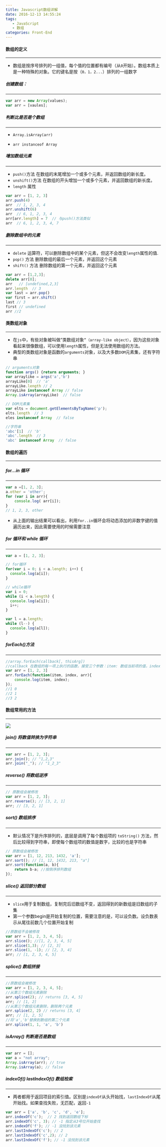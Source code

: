 ```yaml
---
title: Javascript数组详解
date: 2016-12-13 14:55:24
tags: 
   - JavaScript
   - 数组
categories: Front-End
---
```


#### 数组的定义
---

- 数组是按序号排列的一组值，每个值的位置都有编号（从`0`开始）。数组本质上是一种特殊的对象。它的键名是按（`0，1，2...`）排列的一组数字
<!--more-->

##### 创建数组：
---

```javascript
var arr = new Array(values);
var arr = [vaules];
```

##### 判断比是否是个数组
---

- `Array.isArray(arr)`

- `arr instanceof Array`


##### 增加数组元素
---

- `push()`方法 在数组的末尾增加一个或多个元素，并返回数组的新长度。
- `unshift()`方法 在数组的开头增加一个或多个元素，并返回数组的新长度。
- `length` 属性

```javascript
var arr = [1, 2, 3]
arr.push(4)
arr  // 1, 2, 3, 4
arr.unshift(6)
arr  // 6, 1, 2, 3, 4
arr[arr.length] = 7  // 与push()方法类似
arr  // 6, 1, 2, 3, 4, 7
```

##### 删除数组中的元素
---

- `delete` 运算符，可以删除数组中的某个元素，但这不会改变`length`属性的值.
- `pop()` 方法 删除数组的最后一个元素，并返回这个元素
- `shift()` 方法 删除数组的第一个元素，并返回这个元素

```javascript
var arr = [1,2,3];
delete arr[0];
arr   // [undefined,2,3]
arr.length  // 3
var last = arr.pop()
var first = arr.shift()
last // 3
first // undefined
arr //2
```

#### 类数组对象
---

- 在`js`中，有些对象被叫做“类数组对象`”（array-like object）`，因为这些对象看起来很像数组，可以使用`length`属性，但是无法使用数组的方法。 
- 典型的类数组对象是函数的`arguments`对象，以及大多数`DOM`元素集，还有字符串

```javascript
// arguments对象
function args() {return arguments; }
var arraylike = args('a','b')
arrayLike[0]  // 'a'
arrayLike.length // 2
arrayLike instanceof Array // false
Array.isArray(arrayLike)  // false

// DOM元素集
var elts = document.getElementsByTagName('p');
elts.length  // 3
eles instanceof Array  // false

//字符串
'abc'[1]  // 'b'
'abc'.length  // 3
'abc' instanceof Array  // false
```

#### 数组的遍历
---


##### for...in 循环
---

```javascript
var a =[1, 2, 3];
a.other = 'other';
for (var i in arr){
    console.log( arr[i]);
}
// 1, 2, 3, other
```

- 从上面的输出结果可以看出，利用`for..in`循环会将动态添加的非数字键的值遍历出来，因此需要使用的时候需要注意

##### for 循环和 while 循环
---

```javascript
var a = [1, 2, 3];

// for循环
for(var i = 0; i < a.length; i++) {
  console.log(a[i]);
}

// while循环
var i = 0;
while (i < a.length) {
  console.log(a[i]);
  i++;
}

var l = a.length;
while (l--) {
  console.log(a[l]);
}
```

##### forEach()方法
---

```javascript
//array.forEach(callback[, thisArg])
//callback 在数组的每一项上执行的函数，接受三个参数：item: 数组当前项的值，index: 当前项的索引，arr:数组本身。
var arr = [1, 2, 3]
arr.forEach(function(item, index, arr){
    console.log(item, index);
});
//1 0
//2 1
//3 2
```

#### 数组常用的方法
---

![](https://segmentfault.com/img/bVzkqq)

##### join() 将数值转换为字符串
---

```javascript
var arr = [1, 2, 3];
arr.join(); // "1,2,3"
arr.join("_"); // "1_2_3"
```

##### reverse() 将数组逆序
---

```javascript
// 原数组会被修改
var arr = [1, 2, 3];
arr.reverse(); // [3, 2, 1]
arr; // [3, 2, 1]
```

##### sort() 数组排序
---

- 默认情况下是升序排列的，底层是调用了每个数组项的 `toString()` 方法，然后比较得到字符串，即使每个数组项的数值是数字，比较的也是字符串

```javascript
// 原数组会被修改
var arr = [1, 12, 213, 1432, 'a'];
arr.sort(); // [1, 12, 1432, 213, "a"]
arr.sort(function(a, b){
    return b-a; //按倒序排列数组
});
```

##### slice() 返回部分数组
---

- `slice`用于复制数组，复制完后旧数组不变，返回得到的新数组是旧数组的子集
- 第一个参数begin是开始复制的位置，需要注意的是，可以设负数。设负数表示从尾往前数几个位置开始复制

```javascript
//原数组不会被修改
var arr = [1, 2, 3, 4, 5];
arr.slice(); //[1, 2, 3, 4, 5]
arr.slice(1,3); // [2, 3]
arr.slice(1, -1); // [2, 3, 4]
arr; // [1, 2, 3, 4, 5]
```

##### splice() 数组拼接
---

```javascript
//原数组会被修改
var arr = [1, 2, 3, 4, 5];
//从第三个数组元素删除
arr.splice(2); // returns [3, 4, 5] 
arr; // [1, 2]
//从第三个数组元素删除，删除两个元素
arr.splice(2, 2) // returns [3, 4]
arr; // [1, 2, 5]
//将'a','b'替换到数组的第二个元素
arr.splice(1, 1, 'a', 'b')
```

##### isArray() 判断是否是数组
---

```javascript
var arr = [];
var a = "not array";
Array.isArray(arr); // true
Array.isArray(a); // false
```

##### indexOf() lastIndexOf() 数组检索 
---

- 两者都用于返回项目的索引值。区别是`indexOf`从头开始找，`lastIndexOf`从尾开始找。如果查找失败，无匹配，返回`-1`

```javascript
var arr = ['a', 'b', 'c', 'd', 'e'];
arr.indexOf('c');  // 2 找到返回数组下标
arr.indexOf('c', 3); // -1 指定从3号位开始查找
arr.indexOf('f'); // -1 没找到该元素
arr.lastIndexOf('c'); // 2
arr.lastIndexOf('c',2); // 2
arr.lastIndexOf('f'); // -1 没找到该元素
```


